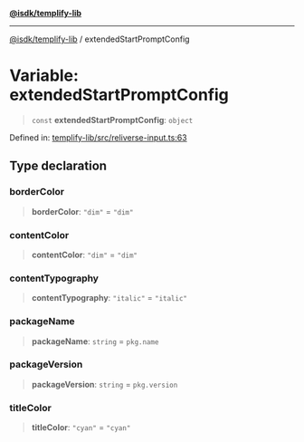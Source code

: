 [**@isdk/templify-lib**](../README.md)

***

[@isdk/templify-lib](../globals.md) / extendedStartPromptConfig

# Variable: extendedStartPromptConfig

> `const` **extendedStartPromptConfig**: `object`

Defined in: [templify-lib/src/reliverse-input.ts:63](https://github.com/isdk/templify-lib.js/blob/a4bd00ad1125d7bea4f09fdb1587c7d10c774e22/src/reliverse-input.ts#L63)

## Type declaration

### borderColor

> **borderColor**: `"dim"` = `"dim"`

### contentColor

> **contentColor**: `"dim"` = `"dim"`

### contentTypography

> **contentTypography**: `"italic"` = `"italic"`

### packageName

> **packageName**: `string` = `pkg.name`

### packageVersion

> **packageVersion**: `string` = `pkg.version`

### titleColor

> **titleColor**: `"cyan"` = `"cyan"`
